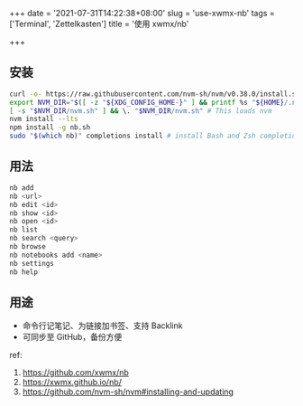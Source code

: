 +++
date = '2021-07-31T14:22:38+08:00'
slug = 'use-xwmx-nb'
tags = ['Terminal', 'Zettelkasten']
title = '使用 xwmx/nb'

+++

## 安装

```sh
curl -o- https://raw.githubusercontent.com/nvm-sh/nvm/v0.38.0/install.sh | bash
export NVM_DIR="$([ -z "${XDG_CONFIG_HOME-}" ] && printf %s "${HOME}/.nvm" || printf %s "${XDG_CONFIG_HOME}/nvm")"
[ -s "$NVM_DIR/nvm.sh" ] && \. "$NVM_DIR/nvm.sh" # This loads nvm
nvm install --lts
npm install -g nb.sh
sudo "$(which nb)" completions install # install Bash and Zsh completion scripts (recommended)
```

## 用法

```sh
nb add
nb <url>
nb edit <id>
nb show <id>
nb open <id>
nb list
nb search <query>
nb browse
nb notebooks add <name>
nb settings
nb help
```

## 用途

- 命令行记笔记、为链接加书签、支持 Backlink
- 可同步至 GitHub，备份方便

ref:

1. <https://github.com/xwmx/nb>
2. <https://xwmx.github.io/nb/>
3. <https://github.com/nvm-sh/nvm#installing-and-updating>
